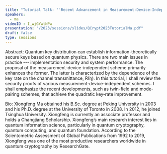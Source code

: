 ```yaml
---
title: "Tutorial Talk: ''Recent Advancement in Measurement-Device-Independent Quantum Key Distribution'' "
speakers:
  - ma
videoID : I_wjGYwtNPw
presentation: "/2023/sessions/slides/QCrypt2023TutorialMa.pdf"
draft: false
type: sessions
---
```

Abstract: Quantum key distribution can establish information-theoretically secure keys based on quantum physics. There are two main issues in practice --- implementation security and system performance. The proposal of the measurement-device-independent scheme primarily enhances the former. The latter is characterized by the dependence of the key rate on the channel transmittance, R(η). In this tutorial, I shall review the security proofs of various measurement-device-independent schemes. I shall emphasize the recent developments, such as twin-field and mode-pairing schemes, that achieve the quadratic key-rate improvement.

Bio: Xiongfeng Ma obtained his B.Sc. degree at Peking University in 2003 and his Ph.D. degree at the University of Toronto in 2008. In 2012, he joined Tsinghua University. Xiongfeng is currently an associate professor and holds a Changjiang Scholarship. Xiongfeng’s main research interest lies in quantum information science, particularly in quantum cryptography, quantum computing, and quantum foundation. According to the Scientometric Assessment of Global Publications from 1992 to 2019, Xiongfeng was one of the most productive researchers worldwide in quantum cryptography by ResearchGate.

<!-- fields to use above: -->
<!-- videoId: "Vfl9pPh6ipI" -->
<!-- presentation: "/slides/invited-MargaridaPereira.pdf" -->
